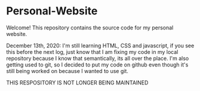 # Personal-Website

Welcome! This repository contains the source code for my personal website.

December 13th, 2020: I'm still learning HTML, CSS and javascript, if you see this before the next log, just know that I am fixing my code in my local repository
                     because I know that semantically, its all over the place. I'm also getting used to git, so I decided to put my code on github even though it's
                     still being worked on because I wanted to use git. 
                     
                     
THIS RESPOSITORY IS NOT LONGER BEING MAINTAINED
